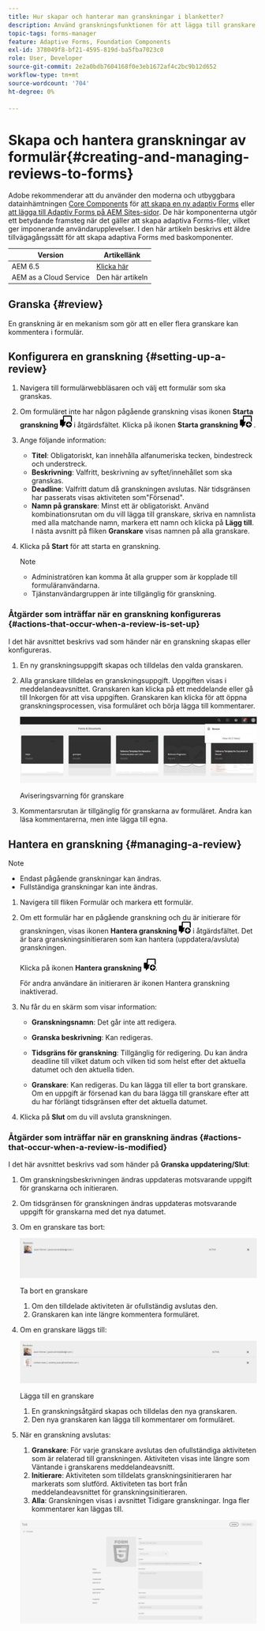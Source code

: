 ```yaml
---
title: Hur skapar och hanterar man granskningar i blanketter?
description: Använd granskningsfunktionen för att lägga till granskare och låta granskare kommentera ett formulär.
topic-tags: forms-manager
feature: Adaptive Forms, Foundation Components
exl-id: 378049f8-bf21-4595-819d-ba5fba7023c0
role: User, Developer
source-git-commit: 2e2a0bdb7604168f0e3eb1672af4c2bc9b12d652
workflow-type: tm+mt
source-wordcount: '704'
ht-degree: 0%

---
```


# Skapa och hantera granskningar av formulär{#creating-and-managing-reviews-to-forms}

<span class="preview"> Adobe rekommenderar att du använder den moderna och utbyggbara datainhämtningen [Core Components](https://experienceleague.adobe.com/docs/experience-manager-core-components/using/adaptive-forms/introduction.html?lang=sv-SE) för [att skapa en ny adaptiv Forms](/help/forms/creating-adaptive-form-core-components.md) eller [att lägga till Adaptiv Forms på AEM Sites-sidor](/help/forms/create-or-add-an-adaptive-form-to-aem-sites-page.md). De här komponenterna utgör ett betydande framsteg när det gäller att skapa adaptiva Forms-filer, vilket ger imponerande användarupplevelser. I den här artikeln beskrivs ett äldre tillvägagångssätt för att skapa adaptiva Forms med baskomponenter. </span>


| Version | Artikellänk |
| -------- | ---------------------------- |
| AEM 6.5 | [Klicka här](https://experienceleague.adobe.com/docs/experience-manager-65/forms/adaptive-forms-advanced-authoring/create-reviews-forms.html?lang=sv-SE) |
| AEM as a Cloud Service | Den här artikeln |

## Granska {#review}

En granskning är en mekanism som gör att en eller flera granskare kan kommentera i formulär.

## Konfigurera en granskning {#setting-up-a-review}

1. Navigera till formulärwebbläsaren och välj ett formulär som ska granskas.
1. Om formuläret inte har någon pågående granskning visas ikonen **Starta granskning** ![aem6forms_review_chat_comment](assets/aem6forms_review_chat_comment.png) i åtgärdsfältet. Klicka på ikonen **Starta granskning** ![aem6forms_review_chat_comment](assets/aem6forms_review_chat_comment.png) .
1. Ange följande information:

   * **Titel**: Obligatoriskt, kan innehålla alfanumeriska tecken, bindestreck och understreck.
   * **Beskrivning**: Valfritt, beskrivning av syftet/innehållet som ska granskas.
   * **Deadline**: Valfritt datum då granskningen avslutas. När tidsgränsen har passerats visas aktiviteten som&quot;Försenad&quot;.
   * **Namn på granskare**: Minst ett är obligatoriskt. Använd kombinationsrutan om du vill lägga till granskare, skriva en namnlista med alla matchande namn, markera ett namn och klicka på **Lägg till**. I nästa avsnitt på fliken **Granskare** visas namnen på alla granskare.

1. Klicka på **Start** för att starta en granskning.

   >[!NOTE]
   >
   >* Administratören kan komma åt alla grupper som är kopplade till formuläranvändarna.
   >* Tjänstanvändargruppen är inte tillgänglig för granskning.

### Åtgärder som inträffar när en granskning konfigureras {#actions-that-occur-when-a-review-is-set-up}

I det här avsnittet beskrivs vad som händer när en granskning skapas eller konfigureras.

1. En ny granskningsuppgift skapas och tilldelas den valda granskaren.
1. Alla granskare tilldelas en granskningsuppgift. Uppgiften visas i meddelandeavsnittet. Granskaren kan klicka på ett meddelande eller gå till Inkorgen för att visa uppgiften. Granskaren kan klicka för att öppna granskningsprocessen, visa formuläret och börja lägga till kommentarer.

   ![Aviseringsvarning för granskare](assets/review-notification-img.png)

   Aviseringsvarning för granskare

1. Kommentarsrutan är tillgänglig för granskarna av formuläret. Andra kan läsa kommentarerna, men inte lägga till egna.

## Hantera en granskning {#managing-a-review}

>[!NOTE]
>
>* Endast pågående granskningar kan ändras.
>* Fullständiga granskningar kan inte ändras.

1. Navigera till fliken Formulär och markera ett formulär.

1. Om ett formulär har en pågående granskning och du är initierare för granskningen, visas ikonen **Hantera granskning** ![aem6forms_review_chat_comment](assets/aem6forms_review_chat_comment.png) i åtgärdsfältet. Det är bara granskningsinitieraren som kan hantera (uppdatera/avsluta) granskningen.

   Klicka på ikonen **Hantera granskning** ![aem6forms_review_chat_comment](assets/aem6forms_review_chat_comment.png).

   För andra användare än initieraren är ikonen Hantera granskning inaktiverad.

1. Nu får du en skärm som visar information:

   * **Granskningsnamn**: Det går inte att redigera.

   * **Granska beskrivning**: Kan redigeras.

   * **Tidsgräns för granskning**: Tillgänglig för redigering. Du kan ändra deadline till vilket datum och vilken tid som helst efter det aktuella datumet och den aktuella tiden.

   * **Granskare**: Kan redigeras. Du kan lägga till eller ta bort granskare. Om en uppgift är försenad kan du bara lägga till granskare efter att du har förlängt tidsgränsen efter det aktuella datumet.

1. Klicka på **Slut** om du vill avsluta granskningen.

### Åtgärder som inträffar när en granskning ändras {#actions-that-occur-when-a-review-is-modified}

I det här avsnittet beskrivs vad som händer på **Granska uppdatering/Slut**:

1. Om granskningsbeskrivningen ändras uppdateras motsvarande uppgift för granskarna och initieraren.
1. Om tidsgränsen för granskningen ändras uppdateras motsvarande uppgift för granskarna med det nya datumet.

1. Om en granskare tas bort:

   ![Tar bort en granskare](assets/removeduser.png)

   Ta bort en granskare

   1. Om den tilldelade aktiviteten är ofullständig avslutas den.
   1. Granskaren kan inte längre kommentera formuläret.

1. Om en granskare läggs till:

   ![Lägger till en granskare](assets/addedreviewer.png)

   Lägga till en granskare

   1. En granskningsåtgärd skapas och tilldelas den nya granskaren.
   1. Den nya granskaren kan lägga till kommentarer om formuläret.

1. När en granskning avslutas:

   1. **Granskare**: För varje granskare avslutas den ofullständiga aktiviteten som är relaterad till granskningen. Aktiviteten visas inte längre som Väntande i granskarens meddelandeavsnitt.
   1. **Initierare**: Aktiviteten som tilldelats granskningsinitieraren har markerats som slutförd. Aktiviteten tas bort från meddelandeavsnittet för granskningsinitieraren.
   1. **Alla**: Granskningen visas i avsnittet Tidigare granskningar. Inga fler kommentarer kan läggas till.

   ![granskningen har slutförts](assets/review-complete-imgg.png)
